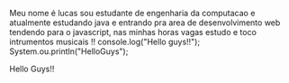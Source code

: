 Meu nome é lucas sou estudante de engenharia da computacao e atualmente estudando java e entrando pra area de desenvolvimento web tendendo para o javascript,
nas minhas horas vagas estudo e toco intrumentos musicais !!
console.log("Hello guys!!");
System.ou.println("HelloGuys");
<div>
  <p>
  Hello Guys!!
  </p>
</div>
